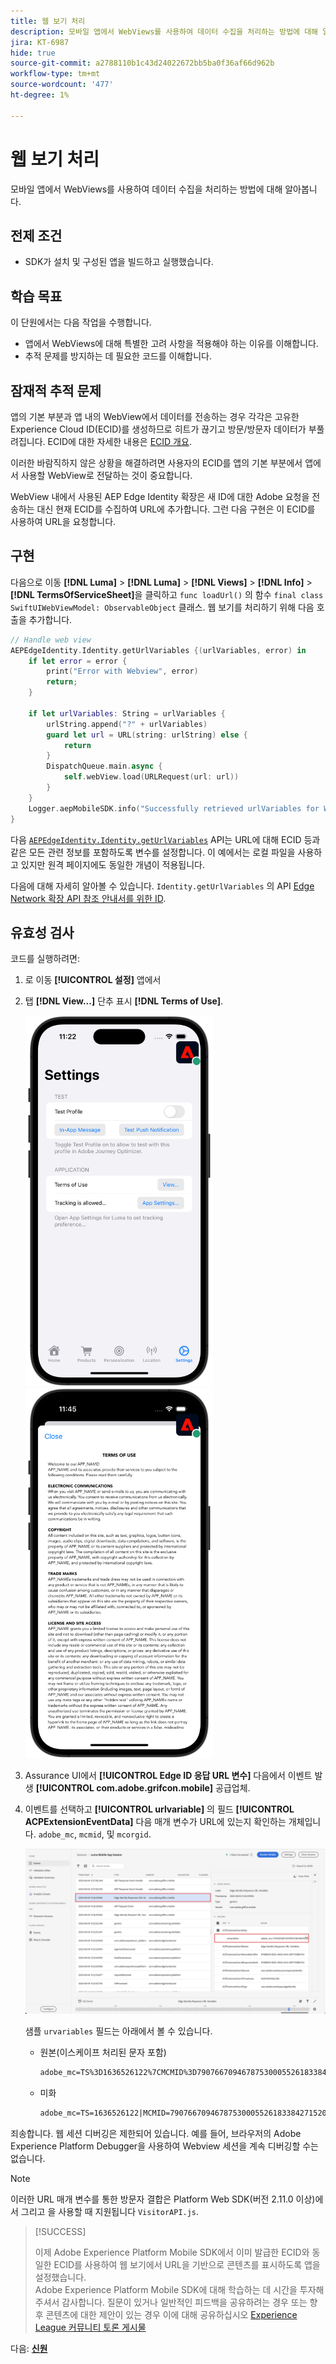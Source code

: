 ```yaml
---
title: 웹 보기 처리
description: 모바일 앱에서 WebViews를 사용하여 데이터 수집을 처리하는 방법에 대해 알아봅니다.
jira: KT-6987
hide: true
source-git-commit: a2788110b1c43d24022672bb5ba0f36af66d962b
workflow-type: tm+mt
source-wordcount: '477'
ht-degree: 1%

---
```



# 웹 보기 처리

모바일 앱에서 WebViews를 사용하여 데이터 수집을 처리하는 방법에 대해 알아봅니다.

## 전제 조건

* SDK가 설치 및 구성된 앱을 빌드하고 실행했습니다.

## 학습 목표

이 단원에서는 다음 작업을 수행합니다.

* 앱에서 WebViews에 대해 특별한 고려 사항을 적용해야 하는 이유를 이해합니다.
* 추적 문제를 방지하는 데 필요한 코드를 이해합니다.

## 잠재적 추적 문제

앱의 기본 부분과 앱 내의 WebView에서 데이터를 전송하는 경우 각각은 고유한 Experience Cloud ID(ECID)를 생성하므로 히트가 끊기고 방문/방문자 데이터가 부풀려집니다. ECID에 대한 자세한 내용은 [ECID 개요](https://experienceleague.adobe.com/docs/experience-platform/identity/ecid.html?lang=en).

이러한 바람직하지 않은 상황을 해결하려면 사용자의 ECID를 앱의 기본 부분에서 앱에서 사용할 WebView로 전달하는 것이 중요합니다.

WebView 내에서 사용된 AEP Edge Identity 확장은 새 ID에 대한 Adobe 요청을 전송하는 대신 현재 ECID를 수집하여 URL에 추가합니다. 그런 다음 구현은 이 ECID를 사용하여 URL을 요청합니다.

## 구현

다음으로 이동 **[!DNL Luma]** > **[!DNL Luma]** > **[!DNL Views]** > **[!DNL Info]** > **[!DNL TermsOfServiceSheet]**&#x200B;을 클릭하고 `func loadUrl()` 의 함수 `final class SwiftUIWebViewModel: ObservableObject` 클래스. 웹 보기를 처리하기 위해 다음 호출을 추가합니다.

```swift
// Handle web view
AEPEdgeIdentity.Identity.getUrlVariables {(urlVariables, error) in
    if let error = error {
        print("Error with Webview", error)
        return;
    }
    
    if let urlVariables: String = urlVariables {
        urlString.append("?" + urlVariables)
        guard let url = URL(string: urlString) else {
            return
        }
        DispatchQueue.main.async {
            self.webView.load(URLRequest(url: url))
        }
    }
    Logger.aepMobileSDK.info("Successfully retrieved urlVariables for WebView, final URL: \(urlString)")
}
```

다음 [`AEPEdgeIdentity.Identity.getUrlVariables`](https://developer.adobe.com/client-sdks/documentation/identity-for-edge-network/api-reference/#geturlvariables) API는 URL에 대해 ECID 등과 같은 모든 관련 정보를 포함하도록 변수를 설정합니다. 이 예에서는 로컬 파일을 사용하고 있지만 원격 페이지에도 동일한 개념이 적용됩니다.

다음에 대해 자세히 알아볼 수 있습니다. `Identity.getUrlVariables` 의 API [Edge Network 확장 API 참조 안내서를 위한 ID](https://developer.adobe.com/client-sdks/documentation/identity-for-edge-network/api-reference/#geturlvariables).

## 유효성 검사

코드를 실행하려면:

1. 로 이동 **[!UICONTROL 설정]** 앱에서
1. 탭 **[!DNL View...]** 단추 표시 **[!DNL Terms of Use]**.

   <img src="./assets/tou1.png" width="300" /> <img src="./assets/tou2.png" width="300" />

1. Assurance UI에서 **[!UICONTROL Edge ID 응답 URL 변수]** 다음에서 이벤트 발생 **[!UICONTROL com.adobe.grifcon.mobile]** 공급업체.
1. 이벤트를 선택하고 **[!UICONTROL urlvariable]** 의 필드 **[!UICONTROL ACPExtensionEventData]** 다음 매개 변수가 URL에 있는지 확인하는 개체입니다. `adobe_mc`, `mcmid`, 및 `mcorgid`.

   ![webview 유효성 검사](assets/webview-validation.png)

   샘플 `urvariables` 필드는 아래에서 볼 수 있습니다.

   * 원본(이스케이프 처리된 문자 포함)

     ```html
     adobe_mc=TS%3D1636526122%7CMCMID%3D79076670946787530005526183384271520749%7CMCORGID%3D7ABB3E6A5A7491460A495D61%40AdobeOrg
     ```

   * 미화

     ```html
     adobe_mc=TS=1636526122|MCMID=79076670946787530005526183384271520749|MCORGID=7ABB3E6A5A7491460A495D61@AdobeOrg
     ```

죄송합니다. 웹 세션 디버깅은 제한되어 있습니다. 예를 들어, 브라우저의 Adobe Experience Platform Debugger을 사용하여 Webview 세션을 계속 디버깅할 수는 없습니다.

>[!NOTE]
>
>이러한 URL 매개 변수를 통한 방문자 결합은 Platform Web SDK(버전 2.11.0 이상)에서 그리고 을 사용할 때 지원됩니다 `VisitorAPI.js`.


>[!SUCCESS]
>
>이제 Adobe Experience Platform Mobile SDK에서 이미 발급한 ECID와 동일한 ECID를 사용하여 웹 보기에서 URL을 기반으로 콘텐츠를 표시하도록 앱을 설정했습니다.<br/>Adobe Experience Platform Mobile SDK에 대해 학습하는 데 시간을 투자해 주셔서 감사합니다. 질문이 있거나 일반적인 피드백을 공유하려는 경우 또는 향후 콘텐츠에 대한 제안이 있는 경우 이에 대해 공유하십시오 [Experience League 커뮤니티 토론 게시물](https://experienceleaguecommunities.adobe.com/t5/adobe-experience-platform-launch/tutorial-discussion-implement-adobe-experience-cloud-in-mobile/td-p/443796)

다음: **[신원](identity.md)**
